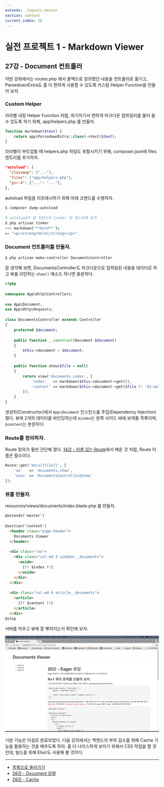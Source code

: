 ```yaml
---
extends: _layouts.master
section: content
current_index: 28
---
```


# 실전 프로젝트 1 - Markdown Viewer 

## 27강 - Document 컨트롤러

이번 강좌에서는 routes.php 에서 콜백으로 정의했던 내용을 컨트롤러로 옮기고, ParsedownExtra도 좀 더 편하게 사용할 수 있도록 커스텀 Helper Function을 만들어 보자.

### Custom Helper

라라벨 내장 Helper Function 처럼, 여기저기서 편하게 마크다운 컴파일러를 불러 쓸 수 있도록 하기 위해, app/helpers.php 를 만들자. 

```php
function markdown($text) {
    return app(ParsedownExtra::class)->text($text);
}
```

라라벨이 부트업될 때 helpers.php 파일도 포함시키기 위해, composer.json에 files 엔트리를 추가하자.

```json
"autoload": {
  "classmap": ["..."],
  "files": ["app/helpers.php"],  
  "psr-4": {"...": "..."},
},
```

autoload 파일을 리프레시하기 위해 아래 코맨드를 수행하자.

```bash
$ composer dump-autoload

# autoload가 잘 되었는지 tinker 로 테스트해 보자
$ php artisan tinker
>>> markdown('**bold**');
=> "<p><strong>bold</strong></p>"
```
 
### Document 컨트롤러를 만들자.

```bash
$ php artisan make:controller DocumentsController
```

잘 생각해 보면, DocumentsController도 마크다운으로 컴파일된 내용을 데이터로 하고 뷰를 리턴하는 `show()` 메소드 하나면 충분하다.

```php
<?php

namespace App\Http\Controllers;

use App\Document;
use App\Http\Requests;

class DocumentsController extends Controller
{
    protected $document;

    public function __construct(Document $document)
    {
        $this->document = $document;
    }

    public function show($file = null)
    {
        return view('documents.index', [
            'index'   => markdown($this->document->get()),
            'content' => markdown($this->document->get($file ?: '01-welcome.md'))
        ]);
    }
}
```

생성자(Constructor)에서 `App\Document` 인스턴스를 주입(Dependency Injection)했다. 뷰에 2개의 데이터를 바인딩하는데 `$index`는 왼쪽 사이드 바에 보여줄 목록이며, `$content`는 본문이다. 

### Route를 정의하자.

Route 정의가 훨씬 간단해 졌다. [14강 - 이름 있는 Route](14-named-routes.md)에서 배운 것 처럼, Route 이름은 필수이다.

```php
Route::get('docs/{file?}', [
    'as'   => 'documents.show',
    'uses' => 'DocumentsController@show'
]);
```

### 뷰를 만들자.

resources/views/documents/index.blade.php 를 만들자.

```html
@extends('master')

@section('content')
  <header class="page-header">
    Documents Viewer
  </header>

  <div class="row">
    <div class="col-md-3 sidebar__documents">
      <aside>
        {!! $index !!}
      </aside>
    </div>
  </div>

  <div class="col-md-9 article__documents">
    <article>
      {!! $content !!}
    </article>
  </div>
@stop
```

서버를 띄우고 뷰에 잘 뿌려지는지 확인해 보자.

![](./images/27-document-controller-img-01.png)

기본 기능은 이걸로 완료되었다. 다음 강의에서는 백엔드의 부하 감소를 위해 Cache 기능을 활용하는 것을 배우도록 하자. 좀 더 나이스하게 보이기 위해서 CSS 작업을 할 것인데, 빌드를 위해 Elixir도 사용해 볼 것이다.  

<!--@start-->
---

- [목록으로 돌아가기](../readme.md)
- [26강 - Document 모델](26-document-model.md)
- [28강 - Cache](28-cache.md)
<!--@end-->

